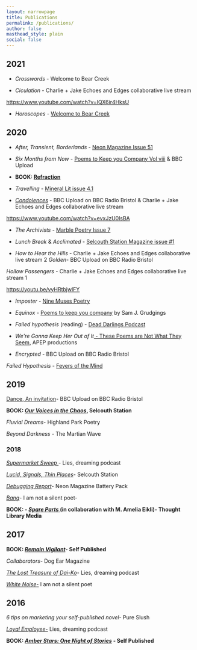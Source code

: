 ```yaml
---
layout: narrowpage
title: Publications
permalink: /publications/
author: false
masthead_style: plain
social: false
---
```

## 2021

* *Crosswords* - Welcome to Bear Creek

* *Ciculation* - Charlie + Jake Echoes and Edges collaborative live stream

https://www.youtube.com/watch?v=IQX6ir4HksU

* *Horoscopes* - [Welcome to Bear Creek](https://www.welcometobearcreek.com/horoscopes)

## 2020
* *After, Transient, Borderlands* - [Neon Magazine Issue 51](https://www.neonmagazine.co.uk/neon-literary-magazine-issue-51/)

* *Six Months from Now* - [Poems to Keep you Company Vol viii](https://www.samjgrudgings.co.uk/poems-to-keep-you-company) & BBC Upload

* **BOOK: [Refraction](https://davidralphlewis.bigcartel.com/product/refraction)**

* *Travelling* - [Mineral Lit issue 4.1](https://www.minerallitmag.com/travelling.html#/)

* <em>[Condolences](/condolences/)</em> - BBC Upload on BBC Radio Bristol & Charlie + Jake Echoes and Edges collaborative live stream

https://www.youtube.com/watch?v=evxJzU0lsBA

* *The Archivists* - [Marble Poetry Issue 7](http://marblepoetry.com/product/issue-7/)

* *Lunch Break* & *Acclimated* - [Selcouth Station Magazine issue #1](https://www.selcouthstation.com/product-page/selcouth-magazine-1)

* *How to Hear the Hills* - Charlie + Jake Echoes and Edges collaborative live stream 2
<em>Golden</em>- BBC Upload on BBC Radio Bristol

*Hollow Passengers* - Charlie + Jake Echoes and Edges collaborative live stream 1

https://youtu.be/vyHRtbjwlFY

* *Imposter* - [Nine Muses Poetry](https://ninemusespoetry.com/2020/05/14/one-poem-by-david-ralph-lewis/)

* *Equinox* - [Poems to keep you company](https://www.samjgrudgings.co.uk/poems-to-keep-you-company) by Sam J. Grudgings

* *Failed hypothesis* (reading) - [Dead Darlings Podcast](https://soundcloud.com/deaddarlingspod/episode-9-open-mic-special)

* <em>We're Gonna Keep Her Out of It</em><a href="https://www.apeppublications.com/product/these-poems-are-not-what-they-seem/"> - These Poems are Not What They Seem</a>, APEP productions

* <em>Encrypted</em> - BBC Upload on BBC Radio Bristol

*Failed Hypothesis* - [Fevers of the Mind](https://feversofthemind.wordpress.com/2020/01/20/failed-hypothesis-c-david-ralph-lewis/)

<h2>2019</h2>

<a href="https://davidralphlewis.co.uk/napowrimo-day-27/">Dance</a>,<a href="https://davidralphlewis.co.uk/napowrimo-2019-day-28/"> An invitation</a>- BBC Upload on BBC Radio Bristol

**BOOK: <a href="/ourvoicesinthechaos/"><em>Our Voices in the Chaos</em></a>, Selcouth Station**

<em>Fluvial Dreams-</em> Highland Park Poetry

<em>Beyond Darkness</em> - The Martian Wave

### 2018

<a href="https://poetryasfuck.wordpress.com/2018/08/29/lies-dreaming-16-supermarket-sweep/"><em>Supermarket Sweep</em> </a>- Lies, dreaming podcast

<a href="https://www.selcouthstation.com/single-post/2018/05/14/David-Ralph-Lewis-Three-Blackout-Poems?platform=hootsuite"><em>Lucid, Signals, Thin Places</em></a>- Selcouth Station

<em><a href="https://www.neonbooks.org.uk/portfolio/battery-pack-three/">Debugging Report</a>-</em> Neon Magazine Battery Pack

<a href="https://iamnotasilentpoet.wordpress.com/2018/04/14/bang-by-david-ralph-lewis/"><em>Bang</em></a>- I am not a silent poet-<em>
</em>

**BOOK: - <a href="/spareparts/"><em>Spare Parts</em> </a>(in collaboration with M. Amelia Eikli)- Thought Library Media**

<h2>2017</h2>

**BOOK: <em>[Remain Vigilant](/remainvigilant/)- </em>Self Published**

<em>Collaborators</em>- Dog Ear Magazine

<a href="https://poetryasfuck.wordpress.com/2017/07/31/11-treasure/"><em>The Lost Treasure of Dai-Ko</em></a>- Lies, dreaming podcast<em>
</em>

<a href="https://iamnotasilentpoet.wordpress.com/2017/05/24/white-noise-by-david-ralph-lewis/"><em>White Noise</em>-</a> I am not a silent poet

<h2>2016</h2>

<em>6 tips on marketing your self-published novel</em>- Pure Slush<em>
</em>

<a href="https://poetryasfuck.wordpress.com/2016/11/30/lies-dreaming-7-the-language-of-business/"><em>Loyal Employee</em>-</a> Lies, dreaming podcast

**BOOK: <em>[Amber Stars: One Night of Stories](/amberstars/) - </em>Self Published**
